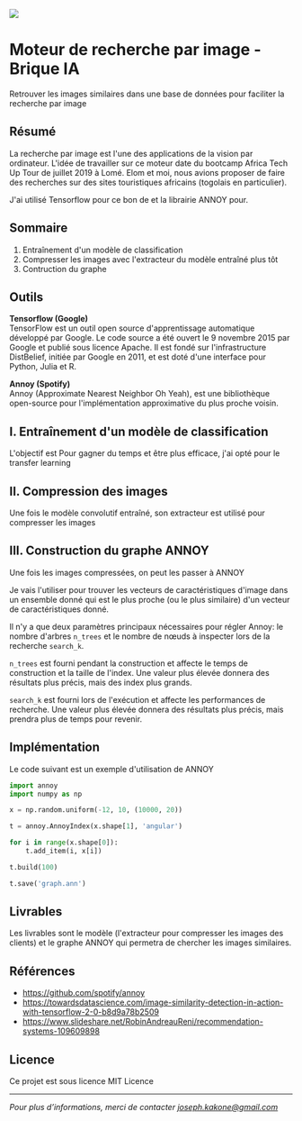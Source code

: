![](https://miro.medium.com/max/3200/1*xJ0MjCfbwQ4v2dhXe3JCIg.png)
# Moteur de recherche par image - Brique IA
Retrouver les images similaires dans une base de données pour faciliter la recherche par image

## Résumé
La recherche par image est l'une des applications de la vision par ordinateur. L'idée de travailler sur ce moteur date du bootcamp Africa Tech Up Tour de juillet 2019 à Lomé. Elom et moi, nous avions proposer de faire des recherches sur des sites touristiques africains (togolais en particulier).

J'ai utilisé Tensorflow pour ce bon de et la librairie ANNOY pour.

## Sommaire
1. Entraînement d'un modèle de classification
2. Compresser les images avec l'extracteur du modèle entraîné plus tôt
3. Contruction du graphe

## Outils
**Tensorflow (Google)**<br>
TensorFlow est un outil open source d'apprentissage automatique développé par Google. Le code source a été ouvert le 9 novembre 2015 par Google et publié sous licence Apache. Il est fondé sur l'infrastructure DistBelief, initiée par Google en 2011, et est doté d'une interface pour Python, Julia et R.

**Annoy (Spotify)**<br>
Annoy (Approximate Nearest Neighbor Oh Yeah), est une bibliothèque open-source pour l'implémentation approximative du plus proche voisin.

## I. Entraînement d'un modèle de classification
L'objectif est 
Pour gagner du temps et être plus efficace, j'ai opté pour le transfer learning

## II. Compression des images
Une fois le modèle convolutif entraîné, son extracteur est utilisé pour compresser les images

## III. Construction du graphe ANNOY
Une fois les images compressées, on peut les passer à ANNOY

Je vais l'utiliser pour trouver les vecteurs de caractéristiques d'image dans un ensemble donné qui est le plus proche (ou le plus similaire) d'un vecteur de caractéristiques donné.

Il n'y a que deux paramètres principaux nécessaires pour régler Annoy: le nombre d'arbres `n_trees` et le nombre de nœuds à inspecter lors de la recherche `search_k`.

`n_trees` est fourni pendant la construction et affecte le temps de construction et la taille de l'index. Une valeur plus élevée donnera des résultats plus précis, mais des index plus grands.

`search_k` est fourni lors de l'exécution et affecte les performances de recherche. Une valeur plus élevée donnera des résultats plus précis, mais prendra plus de temps pour revenir.


## Implémentation
Le code suivant est un exemple d'utilisation de ANNOY
```python
import annoy
import numpy as np

x = np.random.uniform(-12, 10, (10000, 20))

t = annoy.AnnoyIndex(x.shape[1], 'angular')

for i in range(x.shape[0]):
    t.add_item(i, x[i])

t.build(100)

t.save('graph.ann')
```

## Livrables
Les livrables sont le modèle (l'extracteur pour compresser les images des clients) et le graphe ANNOY qui permetra de chercher les images similaires.


## Références
* https://github.com/spotify/annoy
* https://towardsdatascience.com/image-similarity-detection-in-action-with-tensorflow-2-0-b8d9a78b2509
* https://www.slideshare.net/RobinAndreauReni/recommendation-systems-109609898

## Licence
Ce projet est sous licence MIT Licence

---
*Pour plus d’informations, merci de contacter joseph.kakone@gmail.com*
